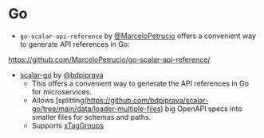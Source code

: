 # Go

- `go-scalar-api-reference` by [@MarceloPetrucio](https://github.com/MarceloPetrucio/) offers a convenient way to generate
  API references in Go:

<https://github.com/MarceloPetrucio/go-scalar-api-reference/>

- [scalar-go](https://github.com/bdpiprava/scalar-go) by [@bdpiprava](https://github.com/bdpiprava)
  - This offers a convenient way to generate the API references in Go for microservices.
  - Allows [splitting(https://github.com/bdpiprava/scalar-go/tree/main/data/loader-multiple-files) big OpenAPI specs into smaller files for schemas and paths.
  - Supports [xTagGroups](https://github.com/bdpiprava/scalar-go/tree/main/data/xTagGroups)
